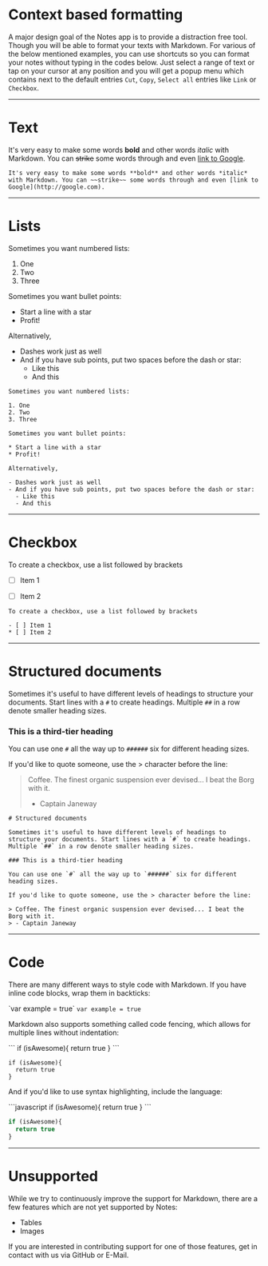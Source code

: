 # Context based formatting

A major design goal of the Notes app is to provide a distraction free tool. Though you will be able to format your texts with Markdown. For various of the below mentioned examples, you can use shortcuts so you can format your notes without typing in the codes below.
Just select a range of text or tap on your cursor at any position and you will get a popup menu which contains next to the default entries `Cut`, `Copy`, `Select all` entries like `Link` or `Checkbox`.

---

# Text

It's very easy to make some words **bold** and other words *italic* with Markdown. You can ~~strike~~ some words through and even [link to Google](http://google.com).

```
It's very easy to make some words **bold** and other words *italic* with Markdown. You can ~~strike~~ some words through and even [link to Google](http://google.com).
```

---

# Lists

Sometimes you want numbered lists:

1. One
2. Two
3. Three

Sometimes you want bullet points:

* Start a line with a star
* Profit!

Alternatively,

- Dashes work just as well
- And if you have sub points, put two spaces before the dash or star:
  - Like this
  - And this

```
Sometimes you want numbered lists:

1. One
2. Two
3. Three

Sometimes you want bullet points:

* Start a line with a star
* Profit!

Alternatively,

- Dashes work just as well
- And if you have sub points, put two spaces before the dash or star:
  - Like this
  - And this
```

---

# Checkbox

To create a checkbox, use a list followed by brackets

- [ ] Item 1
* [ ] Item 2

```
To create a checkbox, use a list followed by brackets

- [ ] Item 1
* [ ] Item 2
```

---

# Structured documents

Sometimes it's useful to have different levels of headings to structure your documents. Start lines with a `#` to create headings. Multiple `##` in a row denote smaller heading sizes.

### This is a third-tier heading

You can use one `#` all the way up to `######` six for different heading sizes.

If you'd like to quote someone, use the > character before the line:

> Coffee. The finest organic suspension ever devised... I beat the Borg with it.
> - Captain Janeway

```
# Structured documents

Sometimes it's useful to have different levels of headings to structure your documents. Start lines with a `#` to create headings. Multiple `##` in a row denote smaller heading sizes.

### This is a third-tier heading

You can use one `#` all the way up to `######` six for different heading sizes.

If you'd like to quote someone, use the > character before the line:

> Coffee. The finest organic suspension ever devised... I beat the Borg with it.
> - Captain Janeway
```

---

# Code

There are many different ways to style code with Markdown. If you have inline code blocks, wrap them in backticks:

\`var example = true\`
`var example = true`

Markdown also supports something called code fencing, which allows for multiple lines without indentation:

\`\`\`
if (isAwesome){
  return true
}
\`\`\`

```
if (isAwesome){
  return true
}
```

And if you'd like to use syntax highlighting, include the language:

\`\`\`javascript
if (isAwesome){
  return true
}
\`\`\`

```javascript
if (isAwesome){
  return true
}
```

---

# Unsupported

While we try to continuously improve the support for Markdown, there are a few features which are not yet supported by Notes:

- Tables
- Images

If you are interested in contributing support for one of those features, get in contact with us via GitHub or E-Mail.